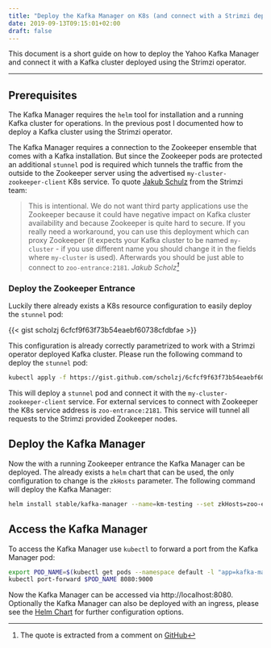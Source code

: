 ```yaml
---
title: "Deploy the Kafka Manager on K8s (and connect with a Strimzi deployed Kafka cluster)"
date: 2019-09-13T09:15:01+02:00
draft: false
---
```


This document is a short guide on how to deploy the Yahoo Kafka Manager and connect it with a Kafka cluster deployed using the Strimzi operator.

--- 
## Prerequisites

The Kafka Manager requires the `helm` tool for installation and a running Kafka cluster for operations. In the previous post I documented how to deploy a Kafka cluster using the Strimzi operator. 

The Kafka Manager requires a connection to the Zookeeper ensemble that comes with a Kafka installation. But since the Zookeeper pods are protected an additional `stunnel` pod is required which tunnels the traffic from the outside to the Zookeeper server using the advertised `my-cluster-zookeeper-client` K8s service. To quote [Jakub Schulz](https://github.com/scholzj) from the Strimzi team:

> This is intentional. We do not want third party applications use the Zookeeper because it could have negative impact on Kafka cluster availability and because Zookeeper is quite hard to secure. If you really need a workaround, you can use this deployment which can proxy Zookeeper (it expects your Kafka cluster to be named `my-cluster` - if you use different name you should change it in the fields where `my-cluster` is used). Afterwards you should be just able to connect to `zoo-entrance:2181`.
> <cite>Jakub Scholz[^1]</cite>

[^1]: The quote is extracted from a comment on [GitHub](https://github.com/strimzi/strimzi-kafka-operator/issues/1337#issuecomment-464018845)

### Deploy the Zookeeper Entrance 

Luckily there already exists a K8s resource configuration to easily deploy the `stunnel` pod:

{{< gist scholzj 6cfcf9f63f73b54eaebf60738cfdbfae >}}

This configuration is already correctly parametrized to work with a Strimzi operator deployed Kafka cluster. Please run the following command to deploy the `stunnel` pod:

```bash
kubectl apply -f https://gist.github.com/scholzj/6cfcf9f63f73b54eaebf60738cfdbfae/raw/068d55ac65e27779f3a5279db96bae03cea70acb/zoo-entrance.yaml
```

This will deploy a `stunnel` pod and connect it with the `my-cluster-zookeeper-client` service. For external services to connect with Zookeeper the K8s service address is `zoo-entrance:2181`. This service will tunnel all requests to the Strimzi provided Zookeeper nodes. 

## Deploy the Kafka Manager

Now the with a running Zookeeper entrance the Kafka Manager can be deployed. The already exists a `helm` chart that can be used, the only configuration to change is the `zkHosts` parameter. The following command will deploy the Kafka Manager:

```bash
helm install stable/kafka-manager --name=km-testing --set zkHosts=zoo-entrance:2181
```
## Access the Kafka Manager

To access the Kafka Manager use `kubectl` to forward a port from the Kafka Manager pod:

```bash
export POD_NAME=$(kubectl get pods --namespace default -l "app=kafka-manager,release=km-testing" -o jsonpath="{.items[0].metadata.name}")
kubectl port-forward $POD_NAME 8080:9000
```

Now the Kafka Manager can be accessed via http://localhost:8080. Optionally the Kafka Manager can also be deployed with an ingress, please see the [Helm Chart](https://github.com/helm/charts/tree/master/stable/kafka-manager) for further configuration options.


